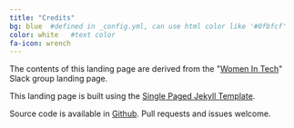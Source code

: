 ```yaml
---
title: "Credits"
bg: blue  #defined in _config.yml, can use html color like '#0fbfcf'
color: white   #text color
fa-icon: wrench
---
```


The contents of this landing page are derived from the "[Women In Tech](http://witchat.github.io/)" Slack group landing page.

This landing page is built using the [Single Paged Jekyll Template](https://github.com/t413/SinglePaged).

Source code is available in [Github](https://github.com/engmanagers/engmanagers.github.io). Pull requests and issues welcome.
